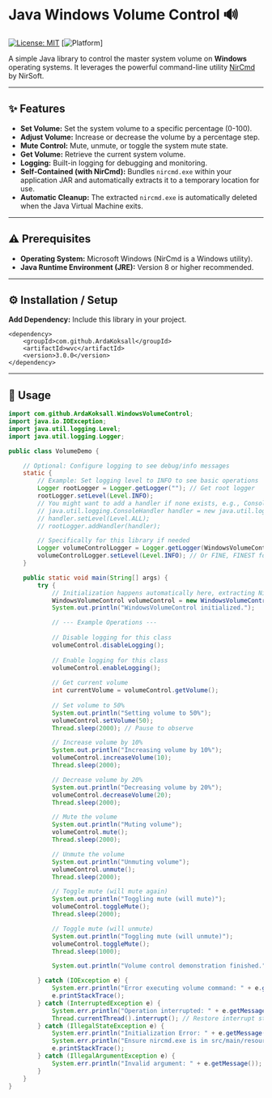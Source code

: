 # Java Windows Volume Control 🔊

[![License: MIT](https://img.shields.io/badge/License-MIT-yellow.svg)](https://opensource.org/licenses/MIT) 
[![Platform](https://img.shields.io/badge/Platform-Windows-blue.svg)]

A simple Java library to control the master system volume on **Windows** operating systems. It leverages the powerful command-line utility [NirCmd](https://www.nirsoft.net/utils/nircmd.html) by NirSoft.

---

## ✨ Features

*   **Set Volume:** Set the system volume to a specific percentage (0-100).
*   **Adjust Volume:** Increase or decrease the volume by a percentage step.
*   **Mute Control:** Mute, unmute, or toggle the system mute state.
*  **Get Volume:** Retrieve the current system volume.
*  **Logging:** Built-in logging for debugging and monitoring.
*   **Self-Contained (with NirCmd):** Bundles `nircmd.exe` within your application JAR and automatically extracts it to a temporary location for use.
*   **Automatic Cleanup:** The extracted `nircmd.exe` is automatically deleted when the Java Virtual Machine exits.

---

## ⚠️ Prerequisites

*   **Operating System:** Microsoft Windows (NirCmd is a Windows utility).
*   **Java Runtime Environment (JRE):** Version 8 or higher recommended.


---

## ⚙️ Installation / Setup
 
**Add Dependency:** Include this library in your project.

    <dependency>
        <groupId>com.github.ArdaKoksall</groupId>
        <artifactId>wvc</artifactId>
        <version>3.0.0</version>
    </dependency>

---

## 🚀 Usage

```java
import com.github.ArdaKoksall.WindowsVolumeControl;
import java.io.IOException;
import java.util.logging.Level;
import java.util.logging.Logger;

public class VolumeDemo {

    // Optional: Configure logging to see debug/info messages
    static {
        // Example: Set logging level to INFO to see basic operations
        Logger rootLogger = Logger.getLogger(""); // Get root logger
        rootLogger.setLevel(Level.INFO);
        // You might want to add a handler if none exists, e.g., ConsoleHandler
        // java.util.logging.ConsoleHandler handler = new java.util.logging.ConsoleHandler();
        // handler.setLevel(Level.ALL);
        // rootLogger.addHandler(handler);

        // Specifically for this library if needed
        Logger volumeControlLogger = Logger.getLogger(WindowsVolumeControl.class.getName());
        volumeControlLogger.setLevel(Level.INFO); // Or FINE, FINEST for more detail
    }

    public static void main(String[] args) {
        try {
            // Initialization happens automatically here, extracting NirCmd
            WindowsVolumeControl volumeControl = new WindowsVolumeControl();
            System.out.println("WindowsVolumeControl initialized.");

            // --- Example Operations ---
            
            // Disable logging for this class
            volumeControl.disableLogging();
            
            // Enable logging for this class
            volumeControl.enableLogging();
            
            // Get current volume
            int currentVolume = volumeControl.getVolume();
            
            // Set volume to 50%
            System.out.println("Setting volume to 50%");
            volumeControl.setVolume(50);
            Thread.sleep(2000); // Pause to observe

            // Increase volume by 10%
            System.out.println("Increasing volume by 10%");
            volumeControl.increaseVolume(10);
            Thread.sleep(2000);

            // Decrease volume by 20%
            System.out.println("Decreasing volume by 20%");
            volumeControl.decreaseVolume(20);
            Thread.sleep(2000);

            // Mute the volume
            System.out.println("Muting volume");
            volumeControl.mute();
            Thread.sleep(2000);

            // Unmute the volume
            System.out.println("Unmuting volume");
            volumeControl.unmute();
            Thread.sleep(2000);

            // Toggle mute (will mute again)
            System.out.println("Toggling mute (will mute)");
            volumeControl.toggleMute();
            Thread.sleep(2000);

            // Toggle mute (will unmute)
            System.out.println("Toggling mute (will unmute)");
            volumeControl.toggleMute();
            Thread.sleep(1000);

            System.out.println("Volume control demonstration finished.");

        } catch (IOException e) {
            System.err.println("Error executing volume command: " + e.getMessage());
            e.printStackTrace();
        } catch (InterruptedException e) {
            System.err.println("Operation interrupted: " + e.getMessage());
            Thread.currentThread().interrupt(); // Restore interrupt status
        } catch (IllegalStateException e) {
            System.err.println("Initialization Error: " + e.getMessage());
            System.err.println("Ensure nircmd.exe is in src/main/resources and you are on Windows.");
            e.printStackTrace();
        } catch (IllegalArgumentException e) {
            System.err.println("Invalid argument: " + e.getMessage());
        }
    }
}
